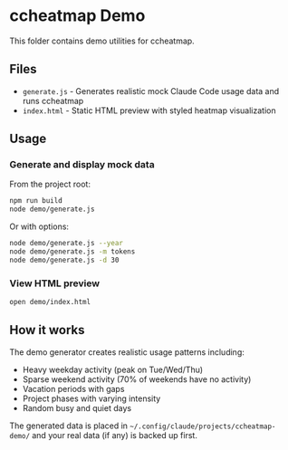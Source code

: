 # ccheatmap Demo

This folder contains demo utilities for ccheatmap.

## Files

- `generate.js` - Generates realistic mock Claude Code usage data and runs ccheatmap
- `index.html` - Static HTML preview with styled heatmap visualization

## Usage

### Generate and display mock data

From the project root:
```bash
npm run build
node demo/generate.js
```

Or with options:
```bash
node demo/generate.js --year
node demo/generate.js -m tokens
node demo/generate.js -d 30
```

### View HTML preview

```bash
open demo/index.html
```

## How it works

The demo generator creates realistic usage patterns including:
- Heavy weekday activity (peak on Tue/Wed/Thu)
- Sparse weekend activity (70% of weekends have no activity)
- Vacation periods with gaps
- Project phases with varying intensity
- Random busy and quiet days

The generated data is placed in `~/.config/claude/projects/ccheatmap-demo/` and your real data (if any) is backed up first.